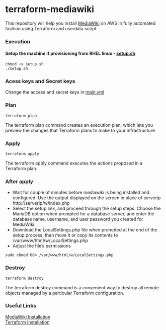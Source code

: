 # terraform-mediawiki

This repository will help you install [MediaWiki](https://www.mediawiki.org/wiki/Manual:Running_MediaWiki_on_Red_Hat_Linux) on AWS in fully automated fashion using Terraform and userdata script

### Execution

#### Setup the machine if provisioning from RHEL linux - [setup.sh](https://github.com/nbandi7/terraform-mediawiki/blob/master/setup.sh)

```
chmod +x setup.sh
./setup.sh
```
### Acess keys and Secret keys

Change the access and secret keys in [main.yml](https://github.com/nbandi7/terraform-mediawiki/blob/master/main.tf)

### Plan

```
terraform plan
```

The terraform plan command creates an execution plan, which lets you preview the changes that Terraform plans to make to your infrastructure

### Apply

```
terraform apply
```

The terraform apply command executes the actions proposed in a Terraform plan.

### After apply

* Wait for couple of minutes before mediawiki is being installed and configured. Use the output displayed on the screen in place of serverip http://serverip/w/index.php
* Select the setup link, and proceed through the setup steps. Choose the MariaDB option when prompted for a database server, and enter the database name, username, and user password you created for MediaWiki.
* Download the LocalSettings.php file when prompted at the end of the setup process, then move it or copy its contents to /var/www/html/w/LocalSettings.php
* Adjust the file’s permissions

```
sudo chmod 664 /var/www/html/w/LocalSettings.php
```
  

### Destroy

```
terraform destroy
```

The terraform destroy command is a convenient way to destroy all remote objects managed by a particular Terraform configuration.

### Useful Links

[MediaWiki Installation](https://www.mediawiki.org/wiki/Manual:Running_MediaWiki_on_Red_Hat_Linux) <br />
[Terraform Installation](https://learn.hashicorp.com/tutorials/terraform/install-cli)
